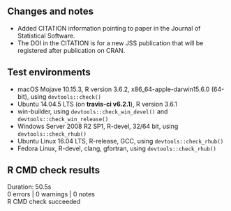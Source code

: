 ## Changes and notes
* Added CITATION information pointing to paper in the Journal of Statistical Software.
* The DOI in the CITATION is for a new JSS publication that will be registered after publication on CRAN.

## Test environments
* macOS Mojave 10.15.3, R version 3.6.2, x86_64-apple-darwin15.6.0 (64-bit), 
using `devtools::check()`
* Ubuntu 14.04.5 LTS (on **travis-ci v6.2.1**), R version 3.6.1
* win-builder, using `devtools::check_win_devel()` and  `devtools::check_win_release()`
* Windows Server 2008 R2 SP1, R-devel, 32/64 bit, using `devtools::check_rhub()`
* Ubuntu Linux 16.04 LTS, R-release, GCC, using `devtools::check_rhub()`
* Fedora Linux, R-devel, clang, gfortran, using `devtools::check_rhub()`

## R CMD check results
Duration: 50.5s  
0 errors | 0 warnings | 0 notes  
R CMD check succeeded  

